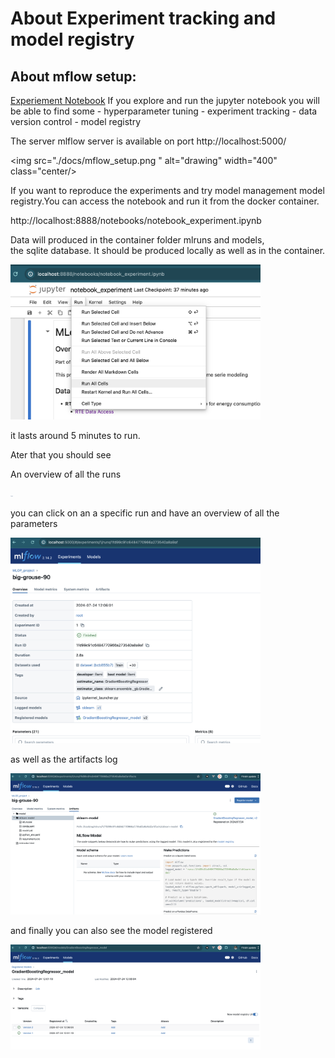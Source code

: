 # About Experiment tracking and model registry

## About mflow setup:  

[Experiement Notebook](http://localhost:8888/notebooks/MLOPS_Project.ipynb)
If you explore and run the jupyter notebook you will be able to  find some 
    -  hyperparameter tuning 
    -  experiment tracking 
    -  data version control 
    -  model registry 



The server  mlflow server is available on port http://localhost:5000/

<img src="./docs/mflow_setup.png " alt="drawing" width="400" class="center/>

If you want to reproduce the experiments and try model management model registry.You can access the notebook and run it from the docker container. 

http://localhost:8888/notebooks/notebook_experiment.ipynb

Data will  produced  in the container folder mlruns and models,   
the sqlite database. It should be produced locally as well as in the container.

<img src="./docs/run_all_cells_pics.png" alt="drawing" width="400"/>

it lasts around 5 minutes to run. 

Ater that  you should see

An overview of all the runs 

<img src="./docs/mlflows_runs.png" alt="drawing" width="4 00"/>

you can click on an a specific run  and have an overview of all the parameters 

<img src="./docs/run_overview.png" alt="drawing" width="400"/>

 as well as  the artifacts log

<img src="./docs/mlflow_artifacts.png" alt="drawing" width="400"/>

and finally you can also see the model registered

<img src="./docs/model_registry.png" alt="drawing" width="400"/>
